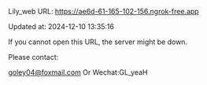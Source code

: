 Lily_web URL: https://ae6d-61-165-102-156.ngrok-free.app

Updated at: 2024-12-10 13:35:16

If you cannot open this URL, the server might be down.

Please contact: 

goley04@foxmail.com Or Wechat:GL_yeaH
